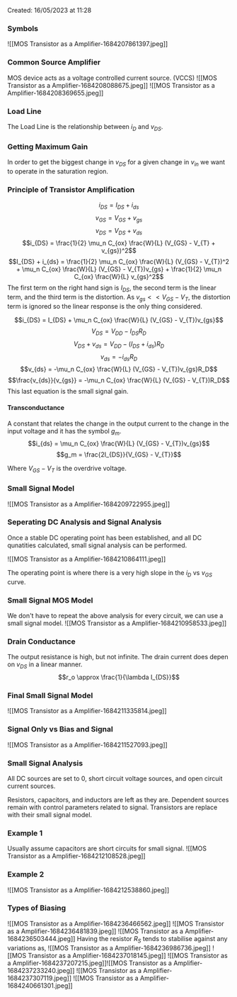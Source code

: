 Created: 16/05/2023 at 11:28

### Symbols
![[MOS Transistor as a Amplifier-1684207861397.jpeg]]

### Common Source Amplifier
MOS device acts as a voltage controlled current source. (VCCS)
![[MOS Transistor as a Amplifier-1684208088675.jpeg]]
![[MOS Transistor as a Amplifier-1684208369655.jpeg]]

### Load Line
The Load Line is the relationship between $i_D$ and $v_{DS}$.

### Getting Maximum Gain
In order to get the biggest change in $v_{DS}$ for a given change in $v_{in}$ we want to operate in the saturation region.

### Principle of Transistor Amplification
$$i_{DS} = I_{DS} + i_{ds}$$
$$v_{GS} = V_{GS} + v_{gs}$$
$$v_{DS} = V_{DS} + v_{ds}$$
$$i_{DS} = \frac{1}{2} \mu_n C_{ox} \frac{W}{L} (V_{GS} - V_{T} + v_{gs})^2$$
$$I_{DS} + i_{ds} = \frac{1}{2} \mu_n C_{ox} \frac{W}{L} (V_{GS} - V_{T})^2 + \mu_n C_{ox} \frac{W}{L} (V_{GS} - V_{T})v_{gs} + \frac{1}{2} \mu_n C_{ox} \frac{W}{L} v_{gs}^2$$
The first term on the right hand sign is $I_{DS}$, the second term is the linear term, and the third term is the distortion.
As $v_{gs} << V_{GS} - V_{T}$, the distortion term is ignored so the linear response is the only thing considered.

$$i_{DS} = I_{DS} + \mu_n C_{ox} \frac{W}{L} (V_{GS} - V_{T})v_{gs}$$
$$V_{DS} = V_{DD} - I_{DS}R_D$$
$$V_{DS} + v_{ds} = V_{DD} - (I_{DS} + i_{ds})R_D$$
$$v_{ds} = -i_{ds}R_D$$
$$v_{ds} = -\mu_n C_{ox} \frac{W}{L} (V_{GS} - V_{T})v_{gs}R_D$$
$$\frac{v_{ds}}{v_{gs}} = -\mu_n C_{ox} \frac{W}{L} (V_{GS} - V_{T})R_D$$
This last equation is the small signal gain.

#### Transconductance
A constant that relates the change in the output current to the change in the input voltage and it has the symbol $g_m$.
$$i_{ds} = \mu_n C_{ox} \frac{W}{L} (V_{GS} - V_{T})v_{gs}$$
$$g_m = \frac{2I_{DS}}{V_{GS} - V_{T}}$$

Where $V_{GS} - V_{T}$ is the overdrive voltage.

### Small Signal Model
![[MOS Transistor as a Amplifier-1684209722955.jpeg]]

### Seperating DC Analysis and Signal Analysis
Once a stable DC operating point has been established, and all DC qunatities calculated, small signal analysis can be performed.

![[MOS Transistor as a Amplifier-1684210864111.jpeg]]

The operating point is where there is a very high slope in the $i_D$ vs $v_{GS}$ curve.

### Small Signal MOS Model
We don't have to repeat the above analysis for every circuit, we can use a small signal model.
![[MOS Transistor as a Amplifier-1684210958533.jpeg]]

### Drain Conductance
The output resistance is high, but not infinite. The drain current does depen on $v_{DS}$ in a linear manner.
$$r_o \approx \frac{1}{\lambda I_{DS}}$$

### Final Small Signal Model
![[MOS Transistor as a Amplifier-1684211335814.jpeg]]

### Signal Only vs Bias and Signal
![[MOS Transistor as a Amplifier-1684211527093.jpeg]]

### Small Signal Analysis
All DC sources are set to 0, short circuit voltage sources, and open circuit current sources.

Resistors, capacitors, and inductors are left as they are.
Dependent sources remain with control parameters related to signal.
Transistors are replace with their small signal model.

### Example 1
Usually assume capacitors are short circuits for small signal.
![[MOS Transistor as a Amplifier-1684212108528.jpeg]]

### Example 2
![[MOS Transistor as a Amplifier-1684212538860.jpeg]]

### Types of Biasing
![[MOS Transistor as a Amplifier-1684236466562.jpeg]]
![[MOS Transistor as a Amplifier-1684236481839.jpeg]]
![[MOS Transistor as a Amplifier-1684236503444.jpeg]]
Having the resistor $R_S$ tends to stabilise against any variations as,
![[MOS Transistor as a Amplifier-1684236986736.jpeg]]
![[MOS Transistor as a Amplifier-1684237018145.jpeg]]
![[MOS Transistor as a Amplifier-1684237207215.jpeg]]![[MOS Transistor as a Amplifier-1684237233240.jpeg]]
![[MOS Transistor as a Amplifier-1684237307119.jpeg]]
![[MOS Transistor as a Amplifier-1684240661301.jpeg]]